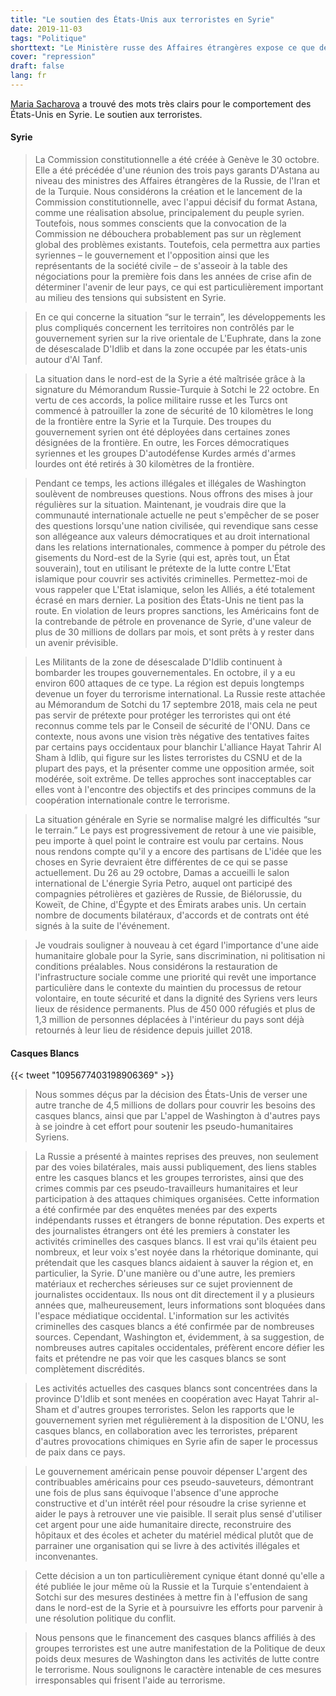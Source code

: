 ```yaml
---
title: "Le soutien des États-Unis aux terroristes en Syrie"
date: 2019-11-03
tags: "Politique"
shorttext: "Le Ministère russe des Affaires étrangères expose ce que de nombreux médias alternatifs ont prouvé depuis longtemps. L'Ouest soutiennent les terroristes en Syrie les terroristes."
cover: "repression"
draft: false
lang: fr
---
```


[Maria Sacharova](http://www.mid.ru/ru/press_service/spokesman/briefings/-/asset_publisher/D2wHaWMCU6Od/content/id/3882176?p_p_id=101_INSTANCE_D2wHaWMCU6Od&_101_INSTANCE_D2wHaWMCU6Od_languageId=en_GB "Briefing by Foreign Ministry Spokesperson Maria Zakharova on the sidelines of the International Public Diplomacy Forum, Dialogue on the Volga: Peace and Mutual Understanding in the 21st Century, Volgograd, November 1, 2019") a trouvé des mots très clairs pour le comportement des États-Unis en Syrie. Le soutien aux terroristes.


#### Syrie

> La Commission constitutionnelle a été créée à Genève le 30 octobre. Elle a été précédée d'une réunion des trois pays garants D'Astana au niveau des ministres des Affaires étrangères de la Russie, de l'Iran et de la Turquie. Nous considérons la création et le lancement de la Commission constitutionnelle, avec l'appui décisif du format Astana, comme une réalisation absolue, principalement du peuple syrien. Toutefois, nous sommes conscients que la convocation de la Commission ne débouchera probablement pas sur un règlement global des problèmes existants. Toutefois, cela permettra aux parties syriennes – le gouvernement et l'opposition ainsi que les représentants de la société civile – de s'asseoir à la table des négociations pour la première fois dans les années de crise afin de déterminer l'avenir de leur pays, ce qui est particulièrement important au milieu des tensions qui subsistent en Syrie.

> En ce qui concerne la situation “sur le terrain”, les développements les plus compliqués concernent les territoires non contrôlés par le gouvernement syrien sur la rive orientale de L'Euphrate, dans la zone de désescalade D'Idlib et dans la zone occupée par les états-unis autour d'Al Tanf.

> La situation dans le nord-est de la Syrie a été maîtrisée grâce à la signature du Mémorandum Russie-Turquie à Sotchi le 22 octobre. En vertu de ces accords, la police militaire russe et les Turcs ont commencé à patrouiller la zone de sécurité de 10 kilomètres le long de la frontière entre la Syrie et la Turquie. Des troupes du gouvernement syrien ont été déployées dans certaines zones désignées de la frontière. En outre, les Forces démocratiques syriennes et les groupes D'autodéfense Kurdes armés d'armes lourdes ont été retirés à 30 kilomètres de la frontière.

> Pendant ce temps, les actions illégales et illégales de Washington soulèvent de nombreuses questions. Nous offrons des mises à jour régulières sur la situation. Maintenant, je voudrais dire que la communauté internationale actuelle ne peut s'empêcher de se poser des questions lorsqu'une nation civilisée, qui revendique sans cesse son allégeance aux valeurs démocratiques et au droit international dans les relations internationales, commence à pomper du pétrole des gisements du Nord-est de la Syrie (qui est, après tout, un État souverain), tout en utilisant le prétexte de la lutte contre L'Etat islamique pour couvrir ses activités criminelles. Permettez-moi de vous rappeler que L'Etat islamique, selon les Alliés, a été totalement écrasé en mars dernier. La position des États-Unis ne tient pas la route. En violation de leurs propres sanctions, les Américains font de la contrebande de pétrole en provenance de Syrie, d'une valeur de plus de 30 millions de dollars par mois, et sont prêts à y rester dans un avenir prévisible.

> Les Militants de la zone de désescalade D'Idlib continuent à bombarder les troupes gouvernementales. En octobre, il y a eu environ 600 attaques de ce type. La région est depuis longtemps devenue un foyer du terrorisme international. La Russie reste attachée au Mémorandum de Sotchi du 17 septembre 2018, mais cela ne peut pas servir de prétexte pour protéger les terroristes qui ont été reconnus comme tels par le Conseil de sécurité de l'ONU. Dans ce contexte, nous avons une vision très négative des tentatives faites par certains pays occidentaux pour blanchir L'alliance Hayat Tahrir Al Sham à Idlib, qui figure sur les listes terroristes du CSNU et de la plupart des pays, et la présenter comme une opposition armée, soit modérée, soit extrême. De telles approches sont inacceptables car elles vont à l'encontre des objectifs et des principes communs de la coopération internationale contre le terrorisme.

> La situation générale en Syrie se normalise malgré les difficultés “sur le terrain.” Le pays est progressivement de retour à une vie paisible, peu importe à quel point le contraire est voulu par certains. Nous nous rendons compte qu'il y a encore des partisans de L'idée que les choses en Syrie devraient être différentes de ce qui se passe actuellement. Du 26 au 29 octobre, Damas a accueilli le salon international de L'énergie Syria Petro, auquel ont participé des compagnies pétrolières et gazières de Russie, de Biélorussie, du Koweït, de Chine, d'Égypte et des Émirats arabes unis. Un certain nombre de documents bilatéraux, d'accords et de contrats ont été signés à la suite de l'événement.

> Je voudrais souligner à nouveau à cet égard l'importance d'une aide humanitaire globale pour la Syrie, sans discrimination, ni politisation ni conditions préalables. Nous considérons la restauration de l'infrastructure sociale comme une priorité qui revêt une importance particulière dans le contexte du maintien du processus de retour volontaire, en toute sécurité et dans la dignité des Syriens vers leurs lieux de résidence permanents. Plus de 450 000 réfugiés et plus de 1,3 million de personnes déplacées à l'intérieur du pays sont déjà retournés à leur lieu de résidence depuis juillet 2018. 

#### Casques Blancs

{{< tweet "1095677403198906369" >}}

> Nous sommes déçus par la décision des États-Unis de verser une autre tranche de 4,5 millions de dollars pour couvrir les besoins des casques blancs, ainsi que par L'appel de Washington à d'autres pays à se joindre à cet effort pour soutenir les pseudo-humanitaires Syriens.

> La Russie a présenté à maintes reprises des preuves, non seulement par des voies bilatérales, mais aussi publiquement, des liens stables entre les casques blancs et les groupes terroristes, ainsi que des crimes commis par ces pseudo-travailleurs humanitaires et leur participation à des attaques chimiques organisées. Cette information a été confirmée par des enquêtes menées par des experts indépendants russes et étrangers de bonne réputation. Des experts et des journalistes étrangers ont été les premiers à constater les activités criminelles des casques blancs. Il est vrai qu'ils étaient peu nombreux, et leur voix s'est noyée dans la rhétorique dominante, qui prétendait que les casques blancs aidaient à sauver la région et, en particulier, la Syrie. D'une manière ou d'une autre, les premiers matériaux et recherches sérieuses sur ce sujet proviennent de journalistes occidentaux. Ils nous ont dit directement il y a plusieurs années que, malheureusement, leurs informations sont bloquées dans l'espace médiatique occidental. L'information sur les activités criminelles des casques blancs a été confirmée par de nombreuses sources. Cependant, Washington et, évidemment, à sa suggestion, de nombreuses autres capitales occidentales, préfèrent encore défier les faits et prétendre ne pas voir que les casques blancs se sont complètement discrédités.

> Les activités actuelles des casques blancs sont concentrées dans la province D'Idlib et sont menées en coopération avec Hayat Tahrir al-Sham et d'autres groupes terroristes. Selon les rapports que le gouvernement syrien met régulièrement à la disposition de L'ONU, les casques blancs, en collaboration avec les terroristes, préparent d'autres provocations chimiques en Syrie afin de saper le processus de paix dans ce pays.

> Le gouvernement américain pense pouvoir dépenser L'argent des contribuables américains pour ces pseudo-sauveteurs, démontrant une fois de plus sans équivoque l'absence d'une approche constructive et d'un intérêt réel pour résoudre la crise syrienne et aider le pays à retrouver une vie paisible. Il serait plus sensé d'utiliser cet argent pour une aide humanitaire directe, reconstruire des hôpitaux et des écoles et acheter du matériel médical plutôt que de parrainer une organisation qui se livre à des activités illégales et inconvenantes.

> Cette décision a un ton particulièrement cynique étant donné qu'elle a été publiée le jour même où la Russie et la Turquie s'entendaient à Sotchi sur des mesures destinées à mettre fin à l'effusion de sang dans le nord-est de la Syrie et à poursuivre les efforts pour parvenir à une résolution politique du conflit.

> Nous pensons que le financement des casques blancs affiliés à des groupes terroristes est une autre manifestation de la Politique de deux poids deux mesures de Washington dans les activités de lutte contre le terrorisme. Nous soulignons le caractère intenable de ces mesures irresponsables qui frisent l'aide au terrorisme.


